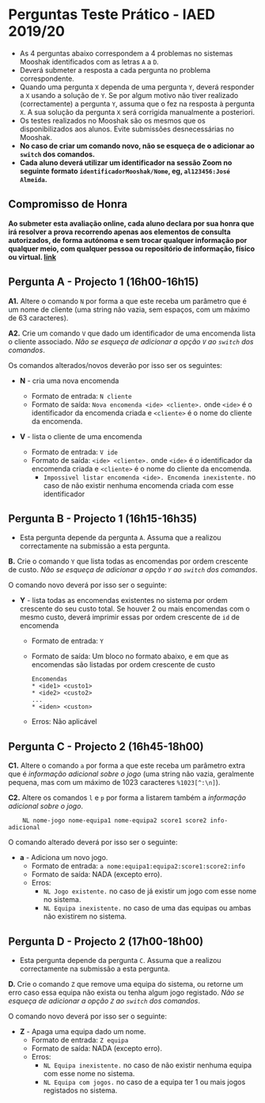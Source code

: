 # Perguntas Teste Prático - IAED 2019/20

- As 4 perguntas abaixo correspondem a 4 problemas no sistemas Mooshak identificados com as letras `A` a `D`.
- Deverá submeter a resposta a cada pergunta no problema correspondente.
- Quando uma pergunta `X` dependa de uma pergunta `Y`, deverá responder a `X` usando a solução de `Y`. Se por algum motivo não tiver realizado (correctamente) a pergunta `Y`, assuma que o fez na resposta à pergunta `X`. A sua solução da pergunta `X` será corrigida manualmente a posteriori.
- Os testes realizados no Mooshak são os mesmos que os disponibilizados aos alunos. Evite submissões desnecessárias no Mooshak.
- __No caso de criar um comando novo, não se esqueça de o adicionar ao `switch` dos comandos.__
- __Cada aluno deverá utilizar um identificador na sessão Zoom no seguinte formato `identificadorMooshak/Nome`, eg, `al123456:José Almeida`.__

## Compromisso de Honra

__Ao submeter esta avaliação online, cada aluno declara por sua honra que irá resolver a prova recorrendo apenas aos elementos de consulta autorizados, de forma autónoma e sem trocar qualquer informação por qualquer meio, com qualquer pessoa ou repositório de informação, físico ou virtual. [link](https://sartre.tecnico.ulisboa.pt/codigo-honra/)__

## Pergunta A - Projecto 1 (16h00-16h15)

__A1.__ Altere o comando `N` por forma a que este receba um parâmetro que é um nome de cliente (uma string não vazia, sem espaços, com um máximo de 63 caracteres).

__A2.__ Crie um comando `V` que dado um identificador de uma encomenda lista o cliente associado. _Não se esqueça de adicionar a opção `V` ao `switch` dos comandos_.

Os comandos alterados/novos deverão por isso ser os seguintes:

- __N__ - cria uma nova encomenda
  - Formato de entrada: `N cliente`
  - Formato de saída: `Nova encomenda <ide> <cliente>.` onde `<ide>` é o identificador da encomenda criada e `<cliente>` é o nome do cliente da encomenda.

- __V__ - lista o cliente de uma encomenda
  - Formato de entrada: `V ide`
  - Formato de saída: `<ide> <cliente>.` onde `<ide>` é o identificador da encomenda criada e `<cliente>` é o nome do cliente da encomenda.
    - `Impossivel listar encomenda <ide>. Encomenda inexistente.` no caso de não existir nenhuma encomenda criada com esse identificador

## Pergunta B - Projecto 1 (16h15-16h35)

- Esta pergunta depende da pergunta `A`. Assuma que a realizou correctamente na submissão a esta pergunta.

__B.__ Crie o comando `Y` que lista todas as encomendas por ordem crescente de custo. _Não se esqueça de adicionar a opção `Y` ao `switch` dos comandos_.

O comando novo deverá por isso ser o seguinte:

- __Y__ - lista todas as encomendas existentes no sistema por ordem crescente do seu custo total. Se houver 2 ou mais encomendas com o mesmo custo, deverá imprimir essas por ordem crescente de `id` de encomenda
  - Formato de entrada: `Y`
  - Formato de saída: Um bloco no formato abaixo, e em que as encomendas são listadas por ordem crescente de custo

        Encomendas
        * <ide1> <custo1>
        * <ide2> <custo2>
        ...
        * <iden> <custon>
  - Erros: Não aplicável

## Pergunta C - Projecto 2 (16h45-18h00)

__C1.__ Altere o comando `a` por forma a que este receba um parâmetro extra que é _informação adicional sobre o jogo_ (uma string não vazia, geralmente pequena, mas com um máximo de 1023 caracteres `%1023[^:\n]`).

__C2.__ Altere os comandos `l` e `p` por forma a listarem também a _informação adicional sobre o jogo_.

        NL nome-jogo nome-equipa1 nome-equipa2 score1 score2 info-adicional

O comando alterado deverá por isso ser o seguinte:

- __a__ - Adiciona um novo jogo.
  - Formato de entrada: `a nome:equipa1:equipa2:score1:score2:info`
  - Formato de saída: NADA (excepto erro).
  - Erros:
    - `NL Jogo existente.` no caso de já existir um jogo com esse nome no sistema.
    - `NL Equipa inexistente.` no caso de uma das equipas ou ambas não existirem no sistema.

## Pergunta D - Projecto 2 (17h00-18h00)

- Esta pergunta depende da pergunta `C`. Assuma que a realizou correctamente na submissão a esta pergunta.

__D.__ Crie o comando `Z` que remove uma equipa do sistema, ou retorne um erro caso essa equipa não exista ou tenha algum jogo registado. _Não se esqueça de adicionar a opção `Z` ao `switch` dos comandos_.

O comando novo deverá por isso ser o seguinte:

- __Z__ - Apaga uma equipa dado um nome.
  - Formato de entrada: `Z equipa`
  - Formato de saída: NADA (excepto erro).
  - Erros:
    - `NL Equipa inexistente.` no caso de não existir nenhuma equipa com esse nome no sistema.
    - `NL Equipa com jogos.` no caso de a equipa ter 1 ou mais jogos registados no sistema.
